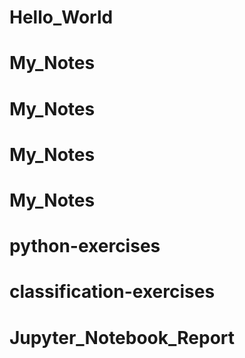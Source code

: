 # Hello_World
# My_Notes
# My_Notes
# My_Notes
# My_Notes
# python-exercises
# classification-exercises
# Jupyter_Notebook_Report
